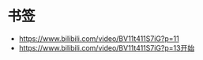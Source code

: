 # 书签
+ https://www.bilibili.com/video/BV11t411S7iG?p=11
+ https://www.bilibili.com/video/BV11t411S7iG?p=13开始
